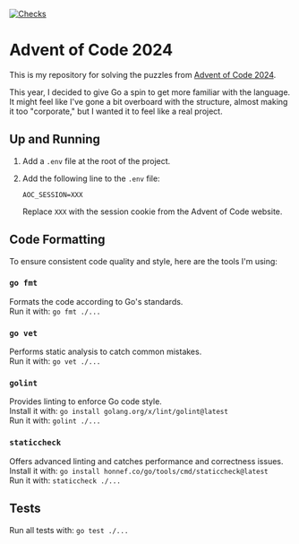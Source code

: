 [![Checks](https://github.com/martinmose/aoc-2024/actions/workflows/checks.yml/badge.svg?branch=main)](https://github.com/martinmose/aoc-2024/api/actions/workflows/checks.yml)

# Advent of Code 2024

This is my repository for solving the puzzles from [Advent of Code 2024](https://adventofcode.com/2024).

This year, I decided to give Go a spin to get more familiar with the language. It might feel like I've gone a bit overboard with the structure, almost making it too "corporate," but I wanted it to feel like a real project.

## Up and Running

1. Add a `.env` file at the root of the project.
2. Add the following line to the `.env` file:

   `AOC_SESSION=XXX`

   Replace `XXX` with the session cookie from the Advent of Code website.

## Code Formatting

To ensure consistent code quality and style, here are the tools I'm using:

### `go fmt`

Formats the code according to Go's standards.  
Run it with: `go fmt ./...`

### `go vet`

Performs static analysis to catch common mistakes.  
Run it with: `go vet ./...`

### `golint`

Provides linting to enforce Go code style.  
Install it with: `go install golang.org/x/lint/golint@latest`  
Run it with: `golint ./...`

### `staticcheck`

Offers advanced linting and catches performance and correctness issues.  
Install it with: `go install honnef.co/go/tools/cmd/staticcheck@latest`  
Run it with: `staticcheck ./...`

## Tests

Run all tests with: `go test ./...`
